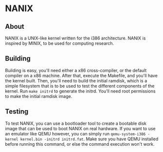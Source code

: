 # NANIX
## About
NANIX is a UNIX-like kernel written for the i386 architecture. NANIX is inspired by MINIX, to be used for computing research.
## Building
Building is easy, you'll need either a x86 cross-compiler, or the default compiler on a x86 machine. After that, execute the Makefile, and you'll have the kernel built. Then, you'll need to build the initial ramdisk, which is a simple filesystem that is to be used to test the different components of the kernel. Run `make initrd` to generate the initrd. You'll need root permissions to make the initial ramdisk image.
## Testing
To test NANIX, you can use a bootloader tool to create a bootable disk image that can be used to boot NANIX on real hardware. If you want to use an emulator like QEMU however, you can simply run `qemu-system-i386 -kernel kernel.bin -initrd initrd.fat`. Make sure you have QEMU installed before running this command, or else the command execution won't work.
